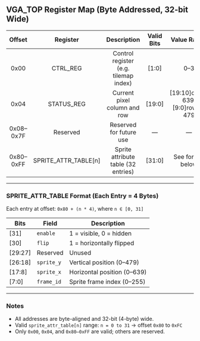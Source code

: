 ## VGA_TOP Register Map (Byte Addressed, 32-bit Wide)

| Offset | Register               | Description                                 | Valid Bits | Value Range           | R/W |
|:------:|:----------------------:|:-------------------------------------------:|:----------:|:---------------------:|:---:|
| 0x00   | CTRL_REG               | Control register (e.g. tilemap index)       | [1:0]      | 0–3                   |  W  |
| 0x04   | STATUS_REG             | Current pixel column and row                | [19:0]     | [19:10]col:0–639, [9:0]row:0–479  |  R  |
| 0x08–0x7F | Reserved            | Reserved for future use                     | —          | —                     | —   |
| 0x80–0xFF | SPRITE_ATTR_TABLE[n] | Sprite attribute table (32 entries)        | [31:0]     | See format below      | W |

---

### SPRITE_ATTR_TABLE Format (Each Entry = 4 Bytes)

Each entry at offset: `0x80 + (n * 4)`, where `n ∈ [0, 31]`

| Bits    | Field       | Description                          |
|---------|-------------|--------------------------------------|
| [31]    | `enable`    | 1 = visible, 0 = hidden               |
| [30]    | `flip`      | 1 = horizontally flipped              |
| [29:27] | Reserved    | Unused                               |
| [26:18] | `sprite_y`  | Vertical position (0–479)            |
| [17:8]  | `sprite_x`  | Horizontal position (0–639)          |
| [7:0]   | `frame_id`  | Sprite frame index (0–255)           |

---

### Notes

- All addresses are byte-aligned and 32-bit (4-byte) wide.
- Valid `sprite_attr_table[n]` range: `n = 0 to 31` → offset `0x80` to `0xFC`
- Only `0x00`, `0x04`, and `0x80–0xFF` are valid; others are reserved.
